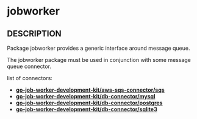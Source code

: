 # jobworker

## DESCRIPTION

Package jobworker provides a generic interface around message queue.

The jobworker package must be used in conjunction with some message queue connector.

list of connectors:

- [__go-job-worker-development-kit/aws-sqs-connector/sqs__](https://github.com/go-job-worker-development-kit/aws-sqs-connector/)
- [__go-job-worker-development-kit/db-connector/mysql__](https://github.com/go-job-worker-development-kit/db-connector/)
- [__go-job-worker-development-kit/db-connector/postgres__](https://github.com/go-job-worker-development-kit/db-connector/)
- [__go-job-worker-development-kit/db-connector/sqlite3__](https://github.com/go-job-worker-development-kit/db-connector/)